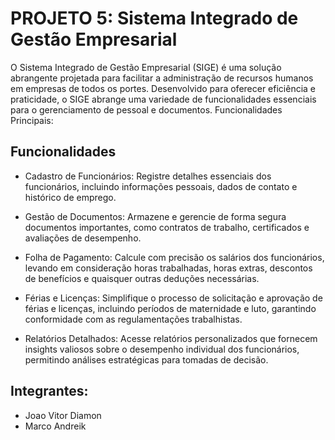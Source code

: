 
# PROJETO 5: Sistema Integrado de Gestão Empresarial

O Sistema Integrado de Gestão Empresarial (SIGE) é uma solução abrangente projetada para facilitar a administração de recursos humanos em empresas de todos os portes. Desenvolvido para oferecer eficiência e praticidade, o SIGE abrange uma variedade de funcionalidades essenciais para o gerenciamento de pessoal e documentos.
Funcionalidades Principais:



## Funcionalidades

- Cadastro de Funcionários: Registre detalhes essenciais dos funcionários, incluindo informações pessoais, dados de contato e histórico de emprego.

- Gestão de Documentos: Armazene e gerencie de forma segura documentos importantes, como contratos de trabalho, certificados e avaliações de desempenho.

- Folha de Pagamento: Calcule com precisão os salários dos funcionários, levando em consideração horas trabalhadas, horas extras, descontos de benefícios e quaisquer outras deduções necessárias.

- Férias e Licenças: Simplifique o processo de solicitação e aprovação de férias e licenças, incluindo períodos de maternidade e luto, garantindo conformidade com as regulamentações trabalhistas.

- Relatórios Detalhados: Acesse relatórios personalizados que fornecem insights valiosos sobre o desempenho individual dos funcionários, permitindo análises estratégicas para tomadas de decisão.


## Integrantes:
- Joao Vitor Diamon
- Marco Andreik
